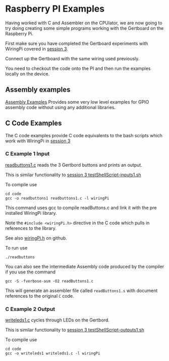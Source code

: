 

# Raspberry PI Examples

Having worked with C and Assembler on the CPUlator, we are now going to try doing creating some simple programs working with the Gertboard on the Raspberry Pi.

First make sure you have completed the Gertboard experiments with WiringPi covered in [session 3](../../session3).

Connect up the Gertboard with the same wiring used previously.

You need to checkout the code onto the PI and then run the examples locally on the device.

## Assembly examples

[Assembly Examples](../raspberry/assembly/README.md) 
Provides some very low level examples for GPIO assembly code without using any additional libraries.

## C Code Examples

The C code examples provide C code equivalents to the bash scripts which work with WiringPi in [session 3](../../session3)

### C Example 1 Input

[readbuttons1.c](../../session4/code/readbuttons1.c) reads the 3 Gertbord buttons and prints an output.

This is similar functionality to [session 3 testShellScript-inputs1.sh](../../session3/code/testShellScript-inputs1.sh)

To compile use
```
cd code
gcc -o readbuttons1 readbuttons1.c -l wiringPi
```

This command uses gcc to compile readButtons.c and link it with the pre installed  WiringPi library.

Note the `#include <wiringPi.h>` directive in the C code which pulls in references to the library.

See also [wiringPi.h](https://github.com/WiringPi/WiringPi/blob/master/wiringPi/wiringPi.h) on github.

To run use
```
./readbuttons
```
You can also see the intermediate Assembly code produced by the compiler if you use the command

```
gcc -S -fverbose-asm -O2 readButtons1.c 
```
This will generate an assembler file called `readButtons1.s` with document references to the original `C` code.


### C Example 2 Output

[writeleds1.c](../../session4/code/writeleds1.c) cycles through LEDs on the Gertbord.

This is similar functionality to [session 3 testShellScript-outputs1.sh](../../session3/code/testShellScript-outputs1.sh)

To compile use
```
cd code
gcc -o writeleds1 writeleds1.c -l wiringPi
```

